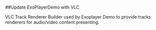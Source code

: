 ##Update ExoPlayerDemo with VLC 

VLC Track Renderer Builder used by Exoplayer Demo to provide tracks renderers for audio/video content presenting.
